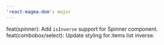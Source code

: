 ```yaml
---
'react-magma-dom': major
---
```


feat(spinner): Add `isInverse` support for Spinner component.
feat(combobox/select): Update styling for items list inverse.